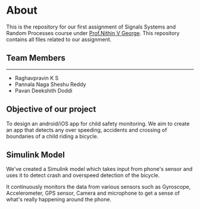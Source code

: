 # About
This is the repository for our first assignment of Signals Systems and Random Processes course under [Prof.Nithin V George](https://iitgn.ac.in/faculty/ee/fac-nithin). This repository contains all files related to our assignment. 

## Team Members
---------------------------
- Raghavpravin K S
- Pannala Naga Sheshu Reddy
- Pavan Deekshith Doddi

## Objective of our project
To design an android/iOS app for child safety monitoring. We aim to create an app that detects any over speeding, accidents and crossing of boundaries of a child riding a bicycle. 

## Simulink Model
We've created a Simulink model which takes input from phone's sensor and uses it to detect crash and overspeed detection of the bicycle. 

It continuously monitors the data from various sensors such as Gyroscope, Accelerometer, GPS sensor, Camera and microphone to get a sense of what's really happening around the phone. 
